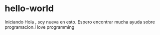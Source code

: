 # hello-world
Iniciando
Hola , soy nueva en esto. Espero encontrar mucha ayuda sobre programacion.I love programming
